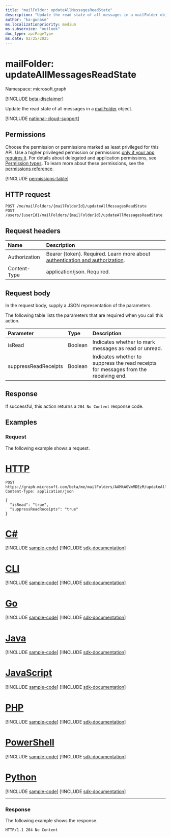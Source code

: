```yaml
---
title: "mailFolder: updateAllMessagesReadState"
description: "Update the read state of all messages in a mailFolder object."
author: "ka-gunase"
ms.localizationpriority: medium
ms.subservice: "outlook"
doc_type: apiPageType
ms.date: 02/25/2025
---
```


# mailFolder: updateAllMessagesReadState

Namespace: microsoft.graph

[!INCLUDE [beta-disclaimer](../../includes/beta-disclaimer.md)]

Update the read state of all messages in a [mailFolder](../resources/mailfolder.md) object.

[!INCLUDE [national-cloud-support](../../includes/global-only.md)]

## Permissions

Choose the permission or permissions marked as least privileged for this API. Use a higher privileged permission or permissions [only if your app requires it](/graph/permissions-overview#best-practices-for-using-microsoft-graph-permissions). For details about delegated and application permissions, see [Permission types](/graph/permissions-overview#permission-types). To learn more about these permissions, see the [permissions reference](/graph/permissions-reference).

<!-- {
  "blockType": "permissions",
  "name": "mailfolder-updateallmessagesreadstate-permissions"
}
-->
[!INCLUDE [permissions-table](../includes/permissions/mailfolder-updateallmessagesreadstate-permissions.md)]


## HTTP request

<!-- {
  "blockType": "ignored"
}
-->
``` http
POST /me/mailFolders/{mailFolderId}/updateAllMessagesReadState
POST /users/{userId}/mailFolders/{mailFolderId}/updateAllMessagesReadState
```

## Request headers

|Name|Description|
|:---|:---|
|Authorization|Bearer {token}. Required. Learn more about [authentication and authorization](/graph/auth/auth-concepts).|
|Content-Type|application/json. Required.|

## Request body

In the request body, supply a JSON representation of the parameters.

The following table lists the parameters that are required when you call this action.

|Parameter|Type|Description|
|:---|:---|:---|
|isRead|Boolean|Indicates whether to mark messages as read or unread.|
|suppressReadReceipts|Boolean|Indicates whether to suppress the read receipts for messages from the receiving end.|

## Response

If successful, this action returns a `204 No Content` response code.

## Examples

### Request

The following example shows a request.
# [HTTP](#tab/http)
<!-- {
  "blockType": "request",
  "name": "mailfolderthis.updateallmessagesreadstate",
  "sampleKeys": ["AAMkAGVmMDEzM"]
}
-->
``` http
POST https://graph.microsoft.com/beta/me/mailFolders/AAMkAGVmMDEzM/updateAllMessagesReadState
Content-Type: application/json

{
  "isRead": "true",
  "suppressReadReceipts": "true"
}
```

# [C#](#tab/csharp)
[!INCLUDE [sample-code](../includes/snippets/csharp/mailfolderthisupdateallmessagesreadstate-csharp-snippets.md)]
[!INCLUDE [sdk-documentation](../includes/snippets/snippets-sdk-documentation-link.md)]

# [CLI](#tab/cli)
[!INCLUDE [sample-code](../includes/snippets/cli/mailfolderthisupdateallmessagesreadstate-cli-snippets.md)]
[!INCLUDE [sdk-documentation](../includes/snippets/snippets-sdk-documentation-link.md)]

# [Go](#tab/go)
[!INCLUDE [sample-code](../includes/snippets/go/mailfolderthisupdateallmessagesreadstate-go-snippets.md)]
[!INCLUDE [sdk-documentation](../includes/snippets/snippets-sdk-documentation-link.md)]

# [Java](#tab/java)
[!INCLUDE [sample-code](../includes/snippets/java/mailfolderthisupdateallmessagesreadstate-java-snippets.md)]
[!INCLUDE [sdk-documentation](../includes/snippets/snippets-sdk-documentation-link.md)]

# [JavaScript](#tab/javascript)
[!INCLUDE [sample-code](../includes/snippets/javascript/mailfolderthisupdateallmessagesreadstate-javascript-snippets.md)]
[!INCLUDE [sdk-documentation](../includes/snippets/snippets-sdk-documentation-link.md)]

# [PHP](#tab/php)
[!INCLUDE [sample-code](../includes/snippets/php/mailfolderthisupdateallmessagesreadstate-php-snippets.md)]
[!INCLUDE [sdk-documentation](../includes/snippets/snippets-sdk-documentation-link.md)]

# [PowerShell](#tab/powershell)
[!INCLUDE [sample-code](../includes/snippets/powershell/mailfolderthisupdateallmessagesreadstate-powershell-snippets.md)]
[!INCLUDE [sdk-documentation](../includes/snippets/snippets-sdk-documentation-link.md)]

# [Python](#tab/python)
[!INCLUDE [sample-code](../includes/snippets/python/mailfolderthisupdateallmessagesreadstate-python-snippets.md)]
[!INCLUDE [sdk-documentation](../includes/snippets/snippets-sdk-documentation-link.md)]

---

### Response

The following example shows the response.

<!-- {
  "blockType": "response",
  "truncated": true
}
-->
``` http
HTTP/1.1 204 No Content
```
